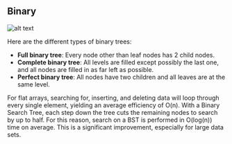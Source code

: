 ## Binary
 
 ![alt text](https://study.com/cimages/multimages/16/0e0646ba-30e5-40d9-b45c-a138f038f05b_full_complete_perfect.png)


Here are the different types of binary trees: 
- **Full binary tree**: Every node other than leaf nodes has 2 child nodes.
- **Complete binary tree**: All levels are filled except possibly the last one, and all nodes are filled in as far left as possible.
- **Perfect binary tree**: All nodes have two children and all leaves are at the same level.
 
 
 For flat arrays, searching for, inserting, and deleting data will loop through every single element, yielding an average efficiency of O(n). With a Binary Search Tree, each step down the tree cuts the remaining nodes to search by up to half. For this reason, search on a BST is performed in O(log(n)) time on average. This is a significant improvement, especially for large data sets.
 